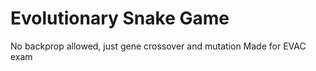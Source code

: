 # Evolutionary Snake Game

No backprop allowed, just gene crossover and mutation
Made for EVAC exam

